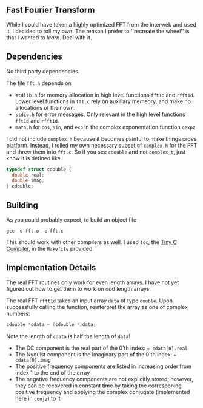 Fast Fourier Transform
----------------------

While I could have taken a highly optimized FFT from the interweb and used it, I decided to roll my own.
The reason I prefer to ''recreate the wheel'' is that I wanted to _learn_. Deal with it.

Dependencies
------------

No third party dependencies.

The file `fft.h` depends on
- `stdlib.h` for memory allocation in high level functions `fft1d` and `rfft1d`. Lower level functions in `fft.c` rely on auxillary memeory, and make no allocations of their own.
- `stdio.h` for error messages. Only relevant in the high level functions `fft1d` and `rfft1d`.
- `math.h` for `cos`, `sin`, and `exp` in the complex exponentation function `cexpz`

I did not include `complex.h` because it becomes painful to make things cross platform.
Instead, I rolled my own necessary subset of `complex.h` for the FFT and threw them into `fft.c`.
So if you see `cdouble` and not `complex_t`, just know it is defined like

```c
typedef struct cdouble {
  double real;
  double imag;
} cdouble;
```

Building
--------

As you could probably expect, to build an object file

```console
gcc -o fft.o -c fft.c
```

This should work with other compilers as well. I used `tcc`, the [Tiny C Compiler](https://www.bellard.org/tcc/), in the `Makefile` provided.

Implementation Details
----------------------

The real FFT routines only work for even length arrays. I have not yet figured out how to get them to work on odd length arrays.

The real FFT `rfft1d` takes an input array `data` of type `double`.
Upon successfully calling the function, reinterpret the array as one of complex numbers:

```c
cdouble *cdata = (cdouble *)data;
```

Note the length of `cdata` is half the length of `data`!

- The DC component is the real part of the 0'th index: `= cdata[0].real`
- The Nyquist component is the imaginary part of the 0'th index: `= cdata[0].imag`
- The positive frequency components are listed in increasing order from index 1 to the end of the array
- The negative frequency components are not explicitly stored; however, they can be recovered in constant time by taking the corresponing positive frequency and applying the complex conjugate (implemented here in `conjz`) to it
